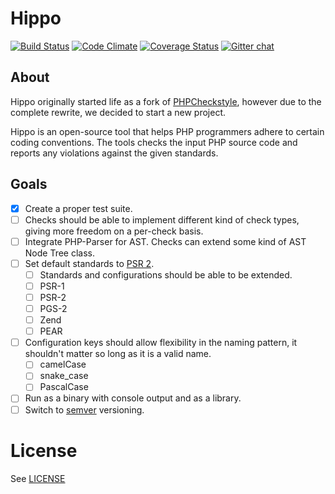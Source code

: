 # Hippo

[![Build Status](https://travis-ci.org/HippoPHP/Hippo.svg)](https://travis-ci.org/HippoPHP/Hippo)
[![Code Climate](https://codeclimate.com/github/HippoPHP/Hippo/badges/gpa.svg)](https://codeclimate.com/github/HippoPHP/Hippo)
[![Coverage Status](https://coveralls.io/repos/HippoPHP/Hippo/badge.png)](https://coveralls.io/r/HippoPHP/Hippo)
[![Gitter chat](https://badges.gitter.im/hippophp.png)](https://gitter.im/hippophp)

## About

Hippo originally started life as a fork of [PHPCheckstyle](https://github.com/phpcheckstyle/phpcheckstyle), however due to the complete rewrite, we decided to start a new project.

Hippo is an open-source tool that helps PHP programmers adhere to certain coding conventions. The tools checks the input PHP source code and reports any violations against the given standards.

## Goals

- [x] Create a proper test suite.
- [ ] Checks should be able to implement different kind of check types, giving more freedom on a per-check basis.
- [ ] Integrate PHP-Parser for AST. Checks can extend some kind of AST Node Tree class.
- [ ] Set default standards to [PSR 2](http://www.php-fig.org/psr/psr-2/).
    - [ ] Standards and configurations should be able to be extended.
    - [ ] PSR-1
    - [ ] PSR-2
    - [ ] PGS-2
    - [ ] Zend
    - [ ] PEAR
- [ ] Configuration keys should allow flexibility in the naming pattern, it shouldn't matter so long as it is a valid name.
    - [ ] camelCase
    - [ ] snake_case
    - [ ] PascalCase
- [ ] Run as a binary with console output and as a library.
- [ ] Switch to [semver](http://semver.org) versioning.

# License
See [LICENSE](/LICENSE.txt)
